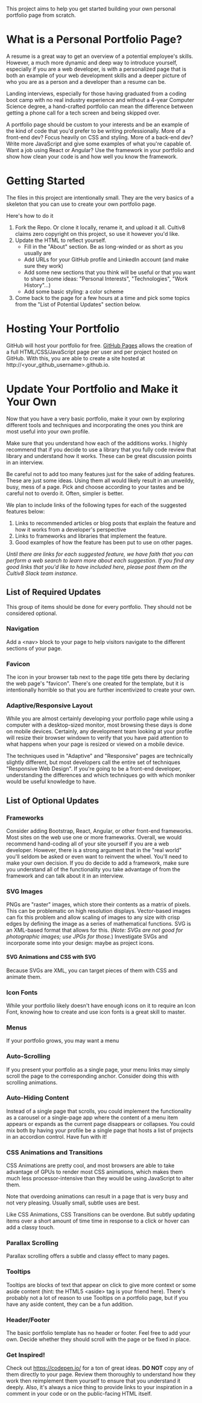 This project aims to help you get started building your own personal portfolio page from scratch. 

# What is a Personal Portfolio Page?
A resume is a great way to get an overview of a potential employee's skills. However, a much more dynamic and deep way to introduce yourself, especially if you are a web developer, is with a personalized page that is both an example of your web development skills and a deeper picture of who you are as a person and a developer than a resume can be.

Landing interviews, especially for those having graduated from a coding boot camp with no real industry experience and without a 4-year Computer Science degree, a hand-crafted portfolio can mean the difference between getting a phone call for a tech screen and being skipped over.

A portfolio page should be custom to your interests and be an example of the kind of code that you'd prefer to be writing professionally. More of a front-end dev? Focus heavily on CSS and styling. More of a back-end dev? Write more JavaScript and give some examples of what you're capable of. Want a job using React or Angular? Use the framework in your portfolio and show how clean your code is and how well you know the framework.

# Getting Started
The files in this project are intentionally small. They are the very basics of a skeleton that you can use to create your own portfolio page. 

Here's how to do it

1. Fork the Repo. Or clone it locally, rename it, and upload it all. Cultiv8 claims zero copyright on this project, so use it however you'd like.
2. Update the HTML to reflect yourself. 
    - Fill in the "About" section. Be as long-winded or as short as you usually are
	- Add URLs for your GitHub profile and LinkedIn account (and make sure they work)
	- Add some new sections that you think will be useful or that you want to share (some ideas: "Personal Interests", "Technologies", "Work History"...)
	- Add some basic styling: a color scheme
3. Come back to the page for a few hours at a time and pick some topics from the "List of Potential Updates" section below.

# Hosting Your Portfolio
GitHub will host your portfolio for free. [GitHub Pages](http://github.com/pages) allows the creation of a full HTML/CSS/JavaScript page per user and per project hosted on GitHub. With this, you are able to create a site hosted at http://<your_github_username>.github.io.


# Update Your Portfolio and Make it Your Own 
Now that you have a very basic portfolio, make it your own by exploring different tools and techniques and incorporating the ones you think are most useful into your own profile. 

Make sure that you understand how each of the additions works. I highly recommend that if you decide to use a library that you fully code review that library and understand how it works. These can be great discussion points in an interview.

Be careful not to add too many features just for the sake of adding features. These are just some ideas. Using them all would likely result in an unweildy, busy, mess of a page. Pick and choose according to your tastes and be careful not to overdo it. Often, simpler is better.

We plan to include links of the following types for each of the suggested features below:
1. Links to recommended articles or blog posts that explain the feature and how it works from a developer's perspective
2. Links to frameworks and libraries that implement the feature.
3. Good examples of how the feature has been put to use on other pages. 

*Until there are links for each suggested feature, we have faith that you can perform a web search to learn more about each suggestion. If you find any good links that you'd like to have included here, please post them on the Cultiv8 Slack team instance.*

## List of Required Updates
This group of items should be done for every portfolio. They should not be considered optional.

### Navigation
Add a &lt;nav&gt; block to your page to help visitors navigate to the different sections of your page.

### Favicon
The icon in your browser tab next to the page title gets there by declaring the web page's "favicon". There's one created for the template, but it is intentionally horrible so that you are further incentivized to create your own.

### Adaptive/Responsive Layout
While you are almost certainly developing your portfolio page while using a computer with a desktop-sized monitor, most browsing these days is done on mobile devices. Certainly, any development team looking at your profile will resize their browser windown to verify that you have paid attention to what happens when your page is resized or viewed on a mobile device. 

The techniques used in "Adaptive" and "Responsive" pages are technically slightly different, but most developers call the entire set of techniques "Responsive Web Design". If you're going to be a front-end developer, understanding the differences and which techniques go with which moniker would be useful knowledge to have.

## List of Optional Updates
### Frameworks
Consider adding Bootstrap, React, Angular, or other front-end frameworks. Most sites on the web use one or more frameworks. Overall, we would recommend hand-coding all of your site yourself if you are a web developer. However, there is a strong argument that in the "real world" you'll seldom be asked or even want to reinvent the wheel. You'll need to make your own decision. If you do decide to add a framework, make sure you understand all of the functionality you take advantage of from the framework and can talk about it in an interview.

### SVG Images
PNGs are "raster" images, which store their contents as a matrix of pixels. This can be problematic on high resolution displays. Vector-based images can fix this problem and allow scaling of images to any size with crisp edges by defining the image as a series of mathematical functions. SVG is an XML-based format that allows for this. (*Note: SVGs are not good for photographic images; use JPGs for those.*) Investigate SVGs and incorporate some into your design: maybe as project icons.

#### SVG Animations and CSS with SVG
Because SVGs are XML, you can target pieces of them with CSS and animate them. 

### Icon Fonts
While your portfolio likely doesn't have enough icons on it to require an Icon Font, knowing how to create and use icon fonts is a great skill to master.

### Menus
If your portfolio grows, you may want a menu 

### Auto-Scrolling
If you present your portfolio as a single page, your menu links may simply scroll the page to the corresponding anchor. Consider doing this with scrolling animations.

### Auto-Hiding Content
Instead of a single page that scrolls, you could implement the functionality as a carousel or a single-page app where the content of a menu item appears or expands as the current page disappears or collapses. You could mix both by having your profile be a single page that hosts a list of projects in an accordion control. Have fun with it!

### CSS Animations and Transitions
CSS Animations are pretty cool, and most browsers are able to take advantage of GPUs to render most CSS animations, which makes them much less processor-intensive than they would be using JavaScript to alter them. 

Note that overdoing animations can result in a page that is very busy and not very pleasing. Usually small, subtle uses are best.

Like CSS Animations, CSS Transitions can be overdone. But subtly updating items over a short amount of time time in response to a click or hover can add a classy touch.

### Parallax Scrolling
Parallax scrolling offers a subtle and classy effect to many pages. 

### Tooltips
Tooltips are blocks of text that appear on click to give more context or some aside content (hint: the HTML5 &lt;aside&gt; tag is your friend here). There's probably not a lot of reason to use Tooltips on a portfolio page, but if you have any aside content, they can be a fun addition.

### Header/Footer
The basic portfolio template has no header or footer. Feel free to add your own. Decide whether they should scroll with the page or be fixed in place.


### Get Inspired!
Check out https://codepen.io/ for a ton of great ideas. **DO NOT** copy any of them directly to your page. Review them thoroughly to understand how they work then reimplement them yourself to ensure that you understand it deeply. Also, it's always a nice thing to provide links to your inspiration in a comment in your code or on the public-facing HTML itself. 